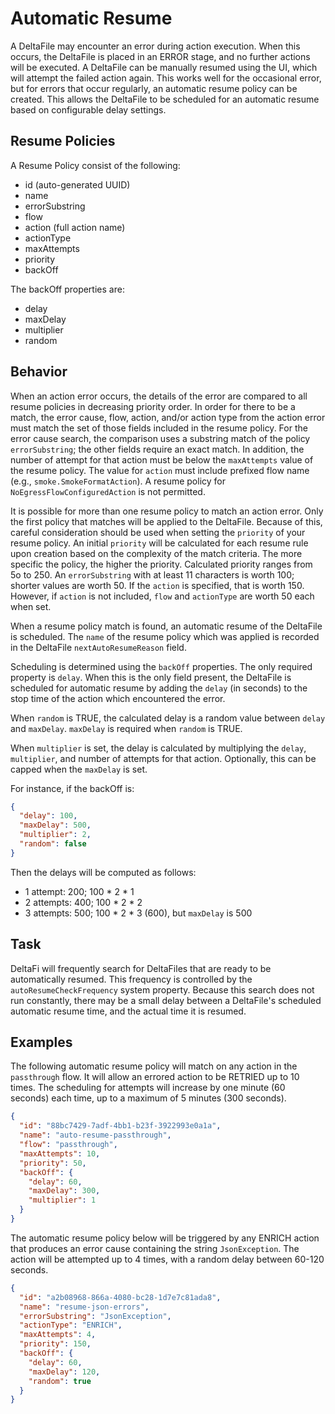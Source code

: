 # Automatic Resume

A DeltaFile may encounter an error during action execution. When this occurs, the DeltaFile is placed in an ERROR stage,
and no further actions will be executed. A DeltaFile can be manually resumed using the UI, which will attempt the failed
action again. This works well for the occasional error, but for errors that occur regularly, an automatic resume policy
can be created. This allows the DeltaFile to be scheduled for an automatic resume based on configurable delay settings.

## Resume Policies

A Resume Policy consist of the following:

* id (auto-generated UUID)
* name
* errorSubstring
* flow
* action (full action name)
* actionType
* maxAttempts
* priority
* backOff

The backOff properties are:

* delay
* maxDelay
* multiplier
* random

## Behavior

When an action error occurs, the details of the error are compared to all resume policies in decreasing priority order. In order for there to be a match, the error cause, flow, action, and/or action type from the action error must match
the set of those fields included in the resume policy.
For the error cause search, the comparison uses a substring match of the policy `errorSubstring`;
the other fields require an exact match.
In addition, the number of attempt for that action must be below the `maxAttempts` value of the resume policy.
The value for `action` must include prefixed flow name (e.g., `smoke.SmokeFormatAction`). A resume policy for `NoEgressFlowConfiguredAction` is not permitted.

It is possible for more than one resume policy to match an action error. Only the first policy that matches will be applied to the DeltaFile. Because of this, careful consideration should be used when setting the `priority` of your resume policy. An initial  `priority` will be calculated for each resume rule upon creation based on the complexity of the match criteria.
The more specific the policy, the higher the priority.
Calculated priority ranges from 5o to 250.
An `errorSubstring` with at least 11 characters is worth 100; shorter values are worth 50.
If the `action` is specified, that is worth 150.
However, if `action` is not included, `flow` and `actionType` are worth 50 each when set.

When a resume policy match is found, an automatic resume of the DeltaFile is scheduled. The `name` of the resume policy which was applied is recorded in the DeltaFile `nextAutoResumeReason` field.

Scheduling is determined using the `backOff` properties. The only required property is `delay`. When this is the only
field present, the DeltaFile is scheduled for automatic resume by adding the `delay` (in seconds) to the stop time of
the action which encountered the error.

When `random` is TRUE, the calculated delay is a random value between `delay` and `maxDelay`. `maxDelay` is required
when `random` is TRUE.

When `multiplier` is set, the delay is calculated by multiplying the `delay`, `multiplier`, and number of attempts for
that action. Optionally, this can be capped when the `maxDelay` is set.

For instance, if the backOff is:

```json
{
  "delay": 100,
  "maxDelay": 500,
  "multiplier": 2,
  "random": false
}
```

Then the delays will be computed as follows:

* 1 attempt: 200; 100 * 2 * 1
* 2 attempts: 400; 100 * 2 * 2
* 3 attempts: 500; 100 * 2 * 3 (600), but `maxDelay` is 500

## Task

DeltaFi will frequently search for DeltaFiles that are ready to be automatically resumed. This frequency is controlled
by the `autoResumeCheckFrequency` system property. Because this search does not run constantly, there may be a small
delay between a DeltaFile's scheduled automatic resume time, and the actual time it is resumed.

## Examples

The following automatic resume policy will match on any action in the `passthrough` flow. It will allow an errored
action to be RETRIED up to 10 times. The scheduling for attempts will increase by one minute (60 seconds) each time, up
to a maximum of 5 minutes (300 seconds).

```json
{
  "id": "88bc7429-7adf-4bb1-b23f-3922993e0a1a",
  "name": "auto-resume-passthrough",
  "flow": "passthrough",
  "maxAttempts": 10,
  "priority": 50,
  "backOff": {
    "delay": 60,
    "maxDelay": 300,
    "multiplier": 1
  }
}
```

The automatic resume policy below will be triggered by any ENRICH action that produces an error cause containing the
string `JsonException`. The action will be attempted up to 4 times, with a random delay between 60-120 seconds.

```json
{
  "id": "a2b08968-866a-4080-bc28-1d7e7c81ada8",
  "name": "resume-json-errors",
  "errorSubstring": "JsonException",
  "actionType": "ENRICH",
  "maxAttempts": 4,
  "priority": 150,
  "backOff": {
    "delay": 60,
    "maxDelay": 120,
    "random": true
  }
}
```
